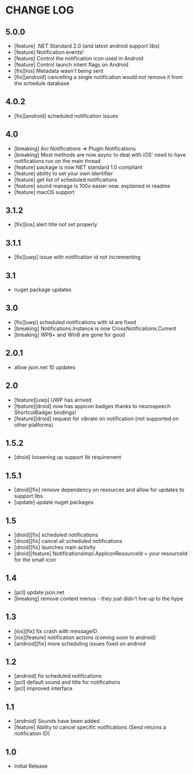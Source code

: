 # CHANGE LOG

## 5.0.0
* [feature] .NET Standard 2.0 (and latest android support libs)
* [feature] Notification events!
* [feature] Control the notification icon used in Android
* [feature] Control launch intent flags on Android
* [fix][ios] Metadata wasn't being sent
* [fix][android] cancelling a single notification would not remove it from the schedule database

## 4.0.2
* [fix][android] scheduled notification issues

## 4.0
* [breaking] Acr.Notifications => Plugin.Notifications
* [breaking] Most methods are now async to deal with iOS' need to have notifications run on the main thread
* [feature] package is now NET standard 1.0 compliant
* [feature] ability to set your own identifier 
* [feature] get list of scheduled notifications
* [feature] sound manage is 100x easier now.  explained in readme
* [feature] macOS support

## 3.1.2
* [fix][ios] alert title not set properly

## 3.1.1
* [fix][uwp] issue with notification id not incrementing

## 3.1
* nuget package updates

## 3.0
* [fix][uwp] scheduled notifications with id are fixed
* [breaking] Notifications.Instance is now CrossNotifications.Current
* [breaking] WP8+ and Win8 are gone for good

## 2.0.1
* allow json.net 10 updates

## 2.0
* [feature][uwp] UWP has arrived
* [feature][droid] now has appicon badges thanks to neurospeech ShortcutBadger bindings!
* [feature][droid] request for vibrate on notification (not supported on other platforms)

## 1.5.2
* [droid] loosening up support lib requirement

## 1.5.1
* [droid][fix] remove dependency on resources and allow for updates to support libs
* [update] update nuget packages

## 1.5
* [droid][fix] scheduled notifications
* [droid][fix] cancel all scheduled notifications
* [droid][fix] launches main activity
* [droid][feature] NotificationsImpl.AppIconResourceId = your resourceId for the small icon

## 1.4
* [pcl] update json.net
* [breaking] remove context menus - they just didn't live up to the hype

## 1.3
* [ios][fix] fix crash with messageID
* [ios][feature] notification actions (coming soon to android)
* [android][fix] more scheduling issues fixed on android

## 1.2
* [android] fix scheduled notifications
* [pcl] default sound and title for notifications
* [pcl] improved interface

## 1.1
* [android] Sounds have been added
* [feature] Ability to cancel specific notifications (Send returns a notification ID)

## 1.0
* Initial Release